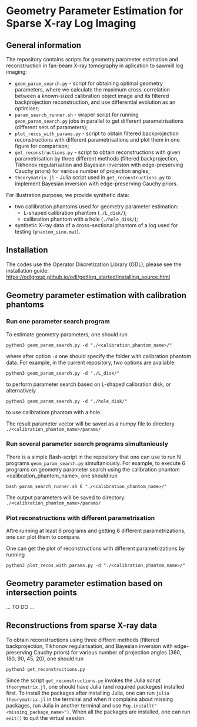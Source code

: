 # Geometry Parameter Estimation for Sparse X-ray Log Imaging
## General information
The repository contains scripts for geometry parameter estimation 
and reconstruction in fan-beam X-ray tomography in aplication to sawmill log imaging:
* `geom_param_search.py` - script for obtaining optimal geometry parameters, 
where we calculate the maximum cross-correlation between a known-sized calibration object image 
and its filtered backprojection reconstruction, 
and use differential evolution as an optimiser;
* `param_search_runner.sh` - wraper script for running `geom_param_search.py` jobs in parallel 
to get different parametrisations (different sets of parameters);
* `plot_recos_with_params.py` - script to obtain filtered backprojection reconstructions with different parametrisations
and plot them in one figure for comparison;
* `get_reconstructions.py` -  script to obtain reconstructions with given parametrisation by three different methods 
(filtered backprojection, Tikhonov regularisation and Bayesian inversion with edge-preserving Cauchy priors) 
for various number of projection angles;
* `theorymatrix.jl` - Julia script used in `get_reconstructions.py` to implement Bayesian inversion with edge-preserving Cauchy priors.

For illustration purpose, we provide synthetic data: 
* two callibration phantoms used for geometry parameter estimation:
  - L-shaped calibration phantom (```./L_disk/```);
  - calibration phantom with a hole (```./hole_disk/```);
* synthetic X-ray data of a cross-sectional phantom of a log used for testing (```phantom_sino.mat```). 

## Installation
The codes use the Operator Discretization Library (ODL), please see the installation guide: https://odlgroup.github.io/odl/getting_started/installing_source.html

## Geometry parameter estimation with calibration phantoms 

### Run one parameter search program 

To estimate geometry parameters, one should run 

```python3 geom_param_search.py -d "./<calibration_phantom_name>/"```

where after option ```-d``` one should specify the folder with calibration phantom data. For example, in the current repository, two options are available:

```python3 geom_param_search.py -d "./L_disk/"```

to perform parameter search based on L-shaped calibration disk, or alternatively 

```python3 geom_param_search.py -d "./hole_disk/"```

to use calibratiom phantom with a hole. 

The result parameter vector will be saved as a numpy file to directory ```./<calibration_phantom_name>/params/```

### Run several parameter search programs simultaniously 

There is a simple Bash-script in the repository that one can use to run N programs ```geom_param_search.py``` simultaniously.
For example, to execute 6 programs on geometry parameter search using the calibration phantom <calibration_phantom_name>, one should run

```bash param_search_runner.sh 6 "./<calibration_phantom_name>/"```

The output parameters will be saved to directory: ```./<calibration_phantom_name>/params/```

### Plot reconstructions with different parametrisation 

Aftre running at least 6 programs and getting 6 different parametrizations, one can plot them to compare. 

One can get the plot of reconstructions with different parametrizations  by running

```python3 plot_recos_with_params.py -d "./<calibration_phantom_name>/"```

## Geometry parameter estimation based on intersection points 

... TO DO ...

## Reconstructions from sparse X-ray data 

To obtain reconstructions using three diffrent methods (filtered backprojection, Tikhonov regularisation, and Bayesian inversion with edge-
preserving Cauchy priors) for various number of projection angles (360, 180, 90, 45, 20), one should run 

```python3 get_reconstructions.py```

Since the script ```get_reconstructions.py``` invokes the Julia script ```theorymatrix.jl```,  one should have Julia (and required packeges) installed first. To install the packages after installing Julia, one can run ```julia theorymatrix.jl``` in the terminal and when it complains about missing packages, run Julia in another terminal and use ```Pkg.install("<missing_package_name>")```. When all the packages are installed, one can run ```exit()``` to quit the virtual session.
